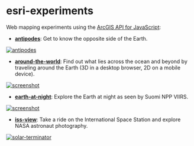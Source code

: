# esri-experiments

Web mapping experiments using the [ArcGIS API for JavaScript](https://js.arcgis.com):

- **[antipodes](https://jwasilgeo.github.io/esri-experiments/antipodes)**: Get to know the opposite side of the Earth.

 [![antipodes](https://raw.githubusercontent.com/jwasilgeo/esri-experiments/master/antipodes/antipodes.gif)](https://jwasilgeo.github.io/esri-experiments/antipodes)

- **[around-the-world](https://jwasilgeo.github.io/esri-experiments/around-the-world)**: Find out what lies across the ocean and beyond by traveling around the Earth (3D in a desktop browser, 2D on a mobile device).

 [![screenshot](https://raw.githubusercontent.com/jwasilgeo/esri-experiments/master/around-the-world/screenshot.png)](https://jwasilgeo.github.io/esri-experiments/around-the-world)

- **[earth-at-night](https://jwasilgeo.github.io/esri-experiments/earth-at-night)**: Explore the Earth at night as seen by Suomi NPP VIIRS.

 [![screenshot](https://raw.githubusercontent.com/jwasilgeo/esri-experiments/master/earth-at-night/screenshot.png)](https://jwasilgeo.github.io/esri-experiments/earth-at-night)

- **[iss-view](https://jwasilgeo.github.io/esri-experiments/iss-view)**: Take a ride on the International Space Station and explore NASA astronaut photography.

 [![solar-terminator](https://raw.githubusercontent.com/jwasilgeo/esri-experiments/master/iss-view/solar-terminator.gif)](https://jwasilgeo.github.io/esri-experiments/iss-view)
